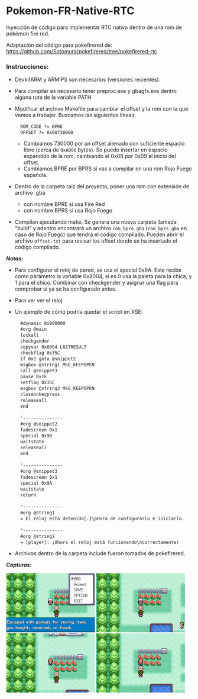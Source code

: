 # Pokemon-FR-Native-RTC
 Inyección de código para implementar RTC nativo dentro de una rom de pokémon fire red.

Adaptación del código para pokefirered de: https://github.com/Sotomura/pokefirered/tree/pokefirered-rtc
 


### Instrucciones:

- DevkitARM y ARMIPS son necesarios (versiones recientes).

- Para compilar es necesario tener preproc.exe y gbagfx.exe dentro alguna ruta de la variable PATH

- Modificar el archivo Makefile para cambiar el offset y la rom con la que vamos a trabajar. Buscamos las siguientes líneas:
        
        ROM_CODE ?= BPRE
        OFFSET ?= 0x08730000
    - Cambiamos 730000 por un offset alienado con suficiente espacio libre (cerca de `0xA000` bytes). Se puede insertar en espacio expandido de la rom, cambiando el 0x08 por 0x09 al inicio del offset.
    - Cambiamos BPRE por BPRS si vas a compilar en una rom Rojo Fuego española.

- Dentro de la carpeta raíz del proyecto, poner una rom con extensión de archivo .gba
    - con nombre BPRE si usa Fire Red
    - con nombre BPRS si usa Rojo Fuego

- Compilan ejecutando make. Se genera una nueva carpeta llamada “build” y adentro encontrará un archivo `rom_bpre.gba` (`rom_bprs.gba` en caso de Rojo Fuego) que tendrá el código compilado. Pueden abrir el archivo `offset.txt` para revisar los offset donde se ha insertado el código compilado.

***Notas:***
- Para configurar el reloj de pared, se usa el special 0x9A. Este recibe como parámetro la variable 0x8004, si es 0 usa la paleta para la chica, y 1 para el chico. Combinar con checkgender y asignar una flag para comprobar si ya se ha configurado antes.
- Para ver ver el reloj
- Un ejemplo de cómo podría quedar el script en XSE:
        
        #dynamic 0x800000
        #org @main
        lockall
        checkgender
        copyvar 0x8004 LASTRESULT
        checkflag 0x35C
        if 0x1 goto @snippet2
        msgbox @string1 MSG_KEEPOPEN
        call @snippet3
        pause 0x1E
        setflag 0x35C
        msgbox @string2 MSG_KEEPOPEN
        closeonkeypress
        releaseall
        end
        
        '---------------
        #org @snippet2
        fadescreen 0x1
        special 0x9B
        waitstate
        releaseall
        end
        
        '---------------
        #org @snippet3
        fadescreen 0x1
        special 0x9A
        waitstate
        return
        
        '---------------
        #org @string1
        = El reloj está detenido[.]\pHora de configurarlo e iniciarlo.
        
        '---------------
        #org @string2
        = [player]: ¡Ahora el reloj está funcionando\ncorrectamente!

- Archivos dentro de la carpeta include fueron tomados de pokefirered.

***Capturas:***

![Screenshot1](gif/f1.gif)
![Screenshot2](gif/f2.gif)
![Screenshot3](gif/m1.gif)
![Screenshot4](gif/m2.gif)
